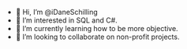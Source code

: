 - 👋 Hi, I’m @iDaneSchilling
- 👀 I’m interested in SQL and C#.
- 🌱 I’m currently learning how to be more objective.
- 💞️ I’m looking to collaborate on non-profit projects.

<!---
iDaneSchilling/iDaneSchilling is a ✨ special ✨ repository because its `README.md` (this file) appears on your GitHub profile.
You can click the Preview link to take a look at your changes.
--->
